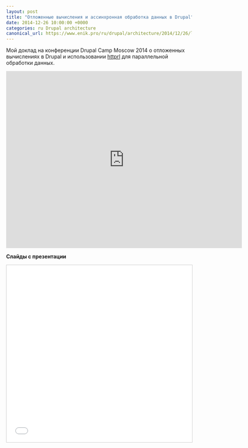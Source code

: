 ```yaml
---
layout: post
title: "Отложенные вычисления и ассинхронная обработка данных в Drupal"
date: 2014-12-26 10:00:00 +0000
categories: ru Drupal architecture
canonical_url: https://www.enik.pro/ru/drupal/architecture/2014/12/26/lazy-evaluation.html
---
```

Мой доклад на конференции Drupal Camp Moscow 2014 о отложенных вычислениях в Drupal и использовании [httprl](https://www.drupal.org/project/httprl) для параллельной обработки данных.
<iframe width="640" height="480" src="https://www.youtube.com/embed/7CSv6QdRIUo" frameborder="0" allow="accelerometer; autoplay; encrypted-media; gyroscope; picture-in-picture" allowfullscreen></iframe>

**Слайды с презентации**
<iframe src="//www.slideshare.net/slideshow/embed_code/key/5fxhF6v9XR6yok" width="640" height="480" frameborder="0" marginwidth="0" marginheight="0" scrolling="no" style="border:1px solid #CCC; border-width:1px; margin-bottom:5px; max-width: 100%;" allowfullscreen> </iframe>
